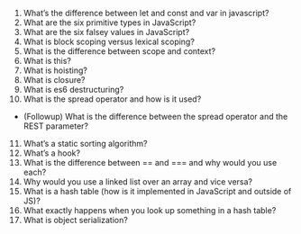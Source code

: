 1. What’s the difference between let and const and var in javascript?
2. What are the six primitive types in JavaScript?
3. What are the six falsey values in JavaScript?
4. What is block scoping versus lexical scoping?
5. What is the difference between scope and context?
6. What is this?
7. What is hoisting?
8. What is closure?
9. What is es6 destructuring?
10. What is the spread operator and how is it used?
  - (Followup) What is the difference between the spread operator and the REST parameter?
11. What’s a static sorting algorithm?
12. What’s a hook?
13. What is the difference between == and === and why would you use each?
14. Why would you use a linked list over an array and vice versa?
15. What is a hash table (how is it implemented in JavaScript and outside of JS)?
16. What exactly happens when you look up something in a hash table?
17. What is object serialization?
